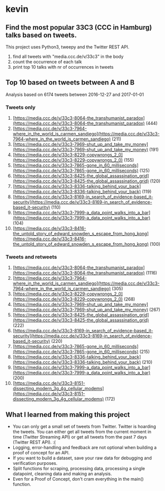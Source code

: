 # kevin
## Find the most popular 33C3 (CCC in Hamburg) talks based on tweets. 
This project uses Python3, tweepy and the Twitter REST API.

1. find all tweets with "media.ccc.de/v/33c3" in the body
2. count the occurrence of each talk
3. print top 10 talks with nr of occurrences in tweets

## Top 10 based on tweets between A and B
Analysis based on 6174 tweets between 2016-12-27 and 2017-01-01

### Tweets only

1. [https://media.ccc.de/v/33c3-8064-the_transhumanist_paradox](https://media.ccc.de/v/33c3-8064-the_transhumanist_paradox) (444)
2. [https://media.ccc.de/v/33c3-7964-where_in_the_world_is_carmen_sandiego](https://media.ccc.de/v/33c3-7964-where_in_the_world_is_carmen_sandiego) (211)
3. [https://media.ccc.de/v/33c3-7969-shut_up_and_take_my_money](https://media.ccc.de/v/33c3-7969-shut_up_and_take_my_money) (191)
4. [https://media.ccc.de/v/33c3-8229-copywrongs_2_0](https://media.ccc.de/v/33c3-8229-copywrongs_2_0) (155)
5. [https://media.ccc.de/v/33c3-7865-gone_in_60_milliseconds](https://media.ccc.de/v/33c3-7865-gone_in_60_milliseconds) (125)
6. [https://media.ccc.de/v/33c3-8425-the_global_assassination_grid](https://media.ccc.de/v/33c3-8425-the_global_assassination_grid) (120)
7. [https://media.ccc.de/v/33c3-8336-talking_behind_your_back](https://media.ccc.de/v/33c3-8336-talking_behind_your_back) (119)
8. [https://media.ccc.de/v/33c3-8169-in_search_of_evidence-based_it-security](https://media.ccc.de/v/33c3-8169-in_search_of_evidence-based_it-security) (110)
9. [https://media.ccc.de/v/33c3-7999-a_data_point_walks_into_a_bar](https://media.ccc.de/v/33c3-7999-a_data_point_walks_into_a_bar) (104)
10. [https://media.ccc.de/v/33c3-8416-the_untold_story_of_edward_snowden_s_escape_from_hong_kong](https://media.ccc.de/v/33c3-8416-the_untold_story_of_edward_snowden_s_escape_from_hong_kong) (100)

### Tweets and retweets

1. [https://media.ccc.de/v/33c3-8064-the_transhumanist_paradox](https://media.ccc.de/v/33c3-8064-the_transhumanist_paradox) (1116)
2. [https://media.ccc.de/v/33c3-7964-where_in_the_world_is_carmen_sandiego](https://media.ccc.de/v/33c3-7964-where_in_the_world_is_carmen_sandiego) (305)
3. [https://media.ccc.de/v/33c3-8229-copywrongs_2_0](https://media.ccc.de/v/33c3-8229-copywrongs_2_0) (268)
4. [https://media.ccc.de/v/33c3-7969-shut_up_and_take_my_money](https://media.ccc.de/v/33c3-7969-shut_up_and_take_my_money) (267)
5. [https://media.ccc.de/v/33c3-8425-the_global_assassination_grid](https://media.ccc.de/v/33c3-8425-the_global_assassination_grid) (222)
6. [https://media.ccc.de/v/33c3-8169-in_search_of_evidence-based_it-security](https://media.ccc.de/v/33c3-8169-in_search_of_evidence-based_it-security) (220)
7. [https://media.ccc.de/v/33c3-7865-gone_in_60_milliseconds](https://media.ccc.de/v/33c3-7865-gone_in_60_milliseconds) (215)
8. [https://media.ccc.de/v/33c3-8336-talking_behind_your_back](https://media.ccc.de/v/33c3-8336-talking_behind_your_back) (210)
9. [https://media.ccc.de/v/33c3-7999-a_data_point_walks_into_a_bar](https://media.ccc.de/v/33c3-7999-a_data_point_walks_into_a_bar) (200)
10. [https://media.ccc.de/v/33c3-8151-dissecting_modern_3g_4g_cellular_modems](https://media.ccc.de/v/33c3-8151-dissecting_modern_3g_4g_cellular_modems) (172)

## What I learned from making this project
* You can only get a small set of tweets from Twitter. Twitter is hoarding the tweets. You can either get all tweets from the current moment in time (Twitter Streaming API) or get all tweets from the past 7 days (Twitter REST API). :(
* Logging, error-handling and feedback are not optional when building a proof of concept for an API.
* If you want to build a dataset, save your raw data for debugging and verification purposes.
* Split functions for scraping, processing data, processing a single datapoint, cleaning data and making an analysis.
* Even for a Proof of Concept, don't cram everything in the main() function.
